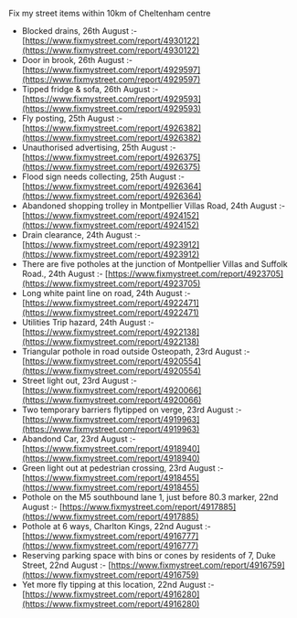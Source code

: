 Fix my street items within 10km of Cheltenham centre

<!-- fix_marker starts -->

- Blocked drains, 26th August :- [https://www.fixmystreet.com/report/4930122](https://www.fixmystreet.com/report/4930122)
- Door in brook, 26th August :- [https://www.fixmystreet.com/report/4929597](https://www.fixmystreet.com/report/4929597)
- Tipped fridge & sofa, 26th August :- [https://www.fixmystreet.com/report/4929593](https://www.fixmystreet.com/report/4929593)
- Fly posting, 25th August :- [https://www.fixmystreet.com/report/4926382](https://www.fixmystreet.com/report/4926382)
- Unauthorised advertising, 25th August :- [https://www.fixmystreet.com/report/4926375](https://www.fixmystreet.com/report/4926375)
- Flood sign needs collecting, 25th August :- [https://www.fixmystreet.com/report/4926364](https://www.fixmystreet.com/report/4926364)
- Abandoned shopping trolley in Montpellier Villas Road, 24th August :- [https://www.fixmystreet.com/report/4924152](https://www.fixmystreet.com/report/4924152)
- Drain clearance, 24th August :- [https://www.fixmystreet.com/report/4923912](https://www.fixmystreet.com/report/4923912)
- There are five potholes at the junction of Montpellier Villas and Suffolk Road., 24th August :- [https://www.fixmystreet.com/report/4923705](https://www.fixmystreet.com/report/4923705)
- Long white paint line on road, 24th August :- [https://www.fixmystreet.com/report/4922471](https://www.fixmystreet.com/report/4922471)
- Utilities Trip hazard, 24th August :- [https://www.fixmystreet.com/report/4922138](https://www.fixmystreet.com/report/4922138)
- Triangular pothole in road outside Osteopath, 23rd August :- [https://www.fixmystreet.com/report/4920554](https://www.fixmystreet.com/report/4920554)
- Street light out, 23rd August :- [https://www.fixmystreet.com/report/4920066](https://www.fixmystreet.com/report/4920066)
- Two temporary barriers flytipped on verge, 23rd August :- [https://www.fixmystreet.com/report/4919963](https://www.fixmystreet.com/report/4919963)
- Abandond Car, 23rd August :- [https://www.fixmystreet.com/report/4918940](https://www.fixmystreet.com/report/4918940)
- Green light out at pedestrian crossing, 23rd August :- [https://www.fixmystreet.com/report/4918455](https://www.fixmystreet.com/report/4918455)
- Pothole on the M5 southbound lane 1, just before 80.3 marker, 22nd August :- [https://www.fixmystreet.com/report/4917885](https://www.fixmystreet.com/report/4917885)
- Pothole at 6 ways, Charlton Kings, 22nd August :- [https://www.fixmystreet.com/report/4916777](https://www.fixmystreet.com/report/4916777)
- Reserving parking space with bins or cones by residents of 7, Duke Street, 22nd August :- [https://www.fixmystreet.com/report/4916759](https://www.fixmystreet.com/report/4916759)
- Yet more fly tipping at this location, 22nd August :- [https://www.fixmystreet.com/report/4916280](https://www.fixmystreet.com/report/4916280)

<!-- fix_marker ends -->